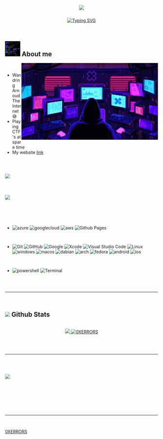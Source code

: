 
<h1 align="center"><b></b><img src="https://media.giphy.com/media/hvRJCLFzcasrR4ia7z/giphy.gif" width="35"></h1>

<p align="center">
  <a href="https://git.io/typing-svg"><img src="https://readme-typing-svg.demolab.com?font=Fira+Code&pause=1000&color=8D00F7&background=AB00FF00&center=true&multiline=true&width=435&lines=Hello;I+Am+0xError" alt="Typing SVG" /></a>
</p>


<br>



	
## <picture><img src = "https://github.com/0XERRORS/0XERRORS/blob/main/mdimage/about1.gif" width = 50px></picture> **About me**

<picture> <img align="right" src="https://github.com/0XERRORS/0XERRORS/blob/main/mdimage/about.gif" width = 450px></picture>

<br>

- Wandring Arnoud The Internet 😅 
- Playing CTF's at spare time
- My website [link](0xerrors.eu.org)

<br><br>

<img src="https://user-images.githubusercontent.com/73097560/115834477-dbab4500-a447-11eb-908a-139a6edaec5c.gif"><br><br>

## <img src="https://media2.giphy.com/media/QssGEmpkyEOhBCb7e1/giphy.gif?cid=ecf05e47a0n3gi1bfqntqmob8g9aid1oyj2wr3ds3mg700bl&rid=giphy.gif" width ="25"><b> </b>
<br>

<p align="center">

    
<br>

- 
    ![azure](https://camo.githubusercontent.com/0e86f1762fab93430da0825c20352b3cb424a65f9daa1a6073e3022a94c6dbef/68747470733a2f2f696d672e736869656c64732e696f2f7374617469632f76313f7374796c653d666f722d7468652d6261646765266d6573736167653d4d6963726f736f66742b417a75726526636f6c6f723d303037384434266c6f676f3d4d6963726f736f66742b417a757265266c6f676f436f6c6f723d464646464646266c6162656c3d)
    ![googlecloud](https://camo.githubusercontent.com/7eb3443035a187e4e48a7498f279dcdc97dd1ddee95e5d515309943bdb14f98f/68747470733a2f2f696d672e736869656c64732e696f2f7374617469632f76313f7374796c653d666f722d7468652d6261646765266d6573736167653d476f6f676c652b436c6f756426636f6c6f723d343238354634266c6f676f3d476f6f676c652b436c6f7564266c6f676f436f6c6f723d464646464646266c6162656c3d)
    ![aws](https://camo.githubusercontent.com/80d308b575eba9b5e7c5743493566354071b3b2324f406d6998eb498207415c3/68747470733a2f2f696d672e736869656c64732e696f2f7374617469632f76313f7374796c653d666f722d7468652d6261646765266d6573736167653d416d617a6f6e2b41575326636f6c6f723d323332463345266c6f676f3d416d617a6f6e2b415753266c6f676f436f6c6f723d464646464646266c6162656c3d)
    ![Github Pages](https://img.shields.io/badge/GitHub%20Pages-%23327FC7.svg?style=for-the-badge&logo=github&logoColor=white)
    
<br>

- 
    ![Git](https://img.shields.io/badge/git-%23F05033.svg?style=for-the-badge&logo=git&logoColor=white)
    ![GitHub](https://img.shields.io/badge/github-%23121011.svg?style=for-the-badge&logo=github&logoColor=white)
    ![Google](https://img.shields.io/badge/google-%234285F4.svg?style=for-the-badge&logo=google&logoColor=white)
    ![Xcode](https://camo.githubusercontent.com/7e5641f73052dc5ff26e7751687c83ce75a963a3152f367a19157b804a87ab3f/68747470733a2f2f696d672e736869656c64732e696f2f7374617469632f76313f7374796c653d666f722d7468652d6261646765266d6573736167653d58636f646526636f6c6f723d313437454642266c6f676f3d58636f6465266c6f676f436f6c6f723d464646464646266c6162656c3d)
    ![Visual Studio Code](https://img.shields.io/badge/Visual%20Studio%20Code-0078d7.svg?style=for-the-badge&logo=visual-studio-code&logoColor=white)
    ![Linux](https://img.shields.io/badge/Linux-FCC624?style=for-the-badge&logo=linux&logoColor=black) 
    ![windows](https://camo.githubusercontent.com/822807a1e77754e8f7eda38b7ca7af442d261b38e332d4ce5b3154526221c379/68747470733a2f2f696d672e736869656c64732e696f2f7374617469632f76313f7374796c653d666f722d7468652d6261646765266d6573736167653d57696e646f777326636f6c6f723d303037384436266c6f676f3d57696e646f7773266c6f676f436f6c6f723d464646464646266c6162656c3d)
    ![macos](https://camo.githubusercontent.com/2dbf48f1d4f42b9fb505af7afad8b6012f64d04219793309f814d59a33cab631/68747470733a2f2f696d672e736869656c64732e696f2f7374617469632f76313f7374796c653d666f722d7468652d6261646765266d6573736167653d6d61634f5326636f6c6f723d303030303030266c6f676f3d6d61634f53266c6f676f436f6c6f723d464646464646266c6162656c3d)
    ![dabian](https://camo.githubusercontent.com/c267217ffbbe2bcd687eaeef3aa9a1b83d72bf1a494635856b720c6a19944bcb/68747470733a2f2f696d672e736869656c64732e696f2f7374617469632f76313f7374796c653d666f722d7468652d6261646765266d6573736167653d44656269616e26636f6c6f723d413831443333266c6f676f3d44656269616e266c6f676f436f6c6f723d464646464646266c6162656c3d)
    ![arch](https://camo.githubusercontent.com/1ddd013f6febda59db873ff351f8c3d4167c4781bc991d20b90dd6e562b61cae/68747470733a2f2f696d672e736869656c64732e696f2f7374617469632f76313f7374796c653d666f722d7468652d6261646765266d6573736167653d417263682b4c696e757826636f6c6f723d313739334431266c6f676f3d417263682b4c696e7578266c6f676f436f6c6f723d464646464646266c6162656c3d)
    ![fedora](https://camo.githubusercontent.com/7071d9977959a7578fe70458643130735c17ac05969f0e1cdce29b6476dd171f/68747470733a2f2f696d672e736869656c64732e696f2f7374617469632f76313f7374796c653d666f722d7468652d6261646765266d6573736167653d4665646f726126636f6c6f723d353141324441266c6f676f3d4665646f7261266c6f676f436f6c6f723d464646464646266c6162656c3d)
    ![android](https://camo.githubusercontent.com/028e2fa50d07bd7e228b89255fa1bd5ad310d1b3d7c327f67e9510398a045272/68747470733a2f2f696d672e736869656c64732e696f2f7374617469632f76313f7374796c653d666f722d7468652d6261646765266d6573736167653d416e64726f696426636f6c6f723d323232323232266c6f676f3d416e64726f6964266c6f676f436f6c6f723d334444433834266c6162656c3d)
    ![ios](https://camo.githubusercontent.com/96a665824f2ebeded1dc161aa1b52d70b006857c95732f05ea7dc9c9362d3efc/68747470733a2f2f696d672e736869656c64732e696f2f7374617469632f76313f7374796c653d666f722d7468652d6261646765266d6573736167653d694f5326636f6c6f723d303030303030266c6f676f3d694f53266c6f676f436f6c6f723d464646464646266c6162656c3d)
<br>

- 
    ![powershell](https://camo.githubusercontent.com/7170f2b11694c211616fec01be572d446b7b187a47396b3dbce4abc69c0eca75/68747470733a2f2f696d672e736869656c64732e696f2f7374617469632f76313f7374796c653d666f722d7468652d6261646765266d6573736167653d506f7765725368656c6c26636f6c6f723d353339314645266c6f676f3d506f7765725368656c6c266c6f676f436f6c6f723d464646464646266c6162656c3d)
    ![Terminal](https://img.shields.io/badge/Terminal-%23054020?style=for-the-badge&logo=gnu-bash&logoColor=white)


</p>

<br>
<br>

-----

<br>


## <img src="https://media.giphy.com/media/iY8CRBdQXODJSCERIr/giphy.gif" width="35"><b> Github Stats </b>
<br>

<div align="center">

<a href="https://github.com/0XERRORS/">
  <img src="https://github-readme-stats.vercel.app/api?username=0XERRORS&include_all_commits=true&count_private=true&show_icons=true&line_height=20&title_color=7A7ADB&icon_color=2234AE&text_color=D3D3D3&bg_color=0,000000,130F40" width="450"/>
  <img src="https://github-readme-stats.vercel.app/api/top-langs?username=0XERRORS&show_icons=true&locale=en&layout=compact&line_height=20&title_color=7A7ADB&icon_color=2234AE&text_color=D3D3D3&bg_color=0,000000,130F40" width="375"  alt="0XERRORS"/>

</a>
</div>

<br>
<br>
<br>

-----

<br>
<br>


<br>
<img src="https://user-images.githubusercontent.com/73097560/115834477-dbab4500-a447-11eb-908a-139a6edaec5c.gif">
<br>
<br>
<br>

<div align='center'>


</div>
<br>
<br>
<br>
<br>

---

<br>

[0XERRORS](https://github.com/0XERRORs)

